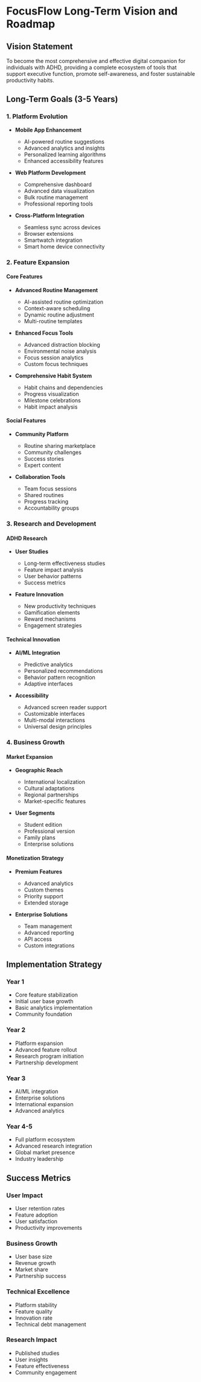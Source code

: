 # FocusFlow Long-Term Vision and Roadmap

## Vision Statement
To become the most comprehensive and effective digital companion for individuals with ADHD, providing a complete ecosystem of tools that support executive function, promote self-awareness, and foster sustainable productivity habits.

## Long-Term Goals (3-5 Years)

### 1. Platform Evolution
- **Mobile App Enhancement**
  - AI-powered routine suggestions
  - Advanced analytics and insights
  - Personalized learning algorithms
  - Enhanced accessibility features

- **Web Platform Development**
  - Comprehensive dashboard
  - Advanced data visualization
  - Bulk routine management
  - Professional reporting tools

- **Cross-Platform Integration**
  - Seamless sync across devices
  - Browser extensions
  - Smartwatch integration
  - Smart home device connectivity

### 2. Feature Expansion

#### Core Features
- **Advanced Routine Management**
  - AI-assisted routine optimization
  - Context-aware scheduling
  - Dynamic routine adjustment
  - Multi-routine templates

- **Enhanced Focus Tools**
  - Advanced distraction blocking
  - Environmental noise analysis
  - Focus session analytics
  - Custom focus techniques

- **Comprehensive Habit System**
  - Habit chains and dependencies
  - Progress visualization
  - Milestone celebrations
  - Habit impact analysis

#### Social Features
- **Community Platform**
  - Routine sharing marketplace
  - Community challenges
  - Success stories
  - Expert content

- **Collaboration Tools**
  - Team focus sessions
  - Shared routines
  - Progress tracking
  - Accountability groups

### 3. Research and Development

#### ADHD Research
- **User Studies**
  - Long-term effectiveness studies
  - Feature impact analysis
  - User behavior patterns
  - Success metrics

- **Feature Innovation**
  - New productivity techniques
  - Gamification elements
  - Reward mechanisms
  - Engagement strategies

#### Technical Innovation
- **AI/ML Integration**
  - Predictive analytics
  - Personalized recommendations
  - Behavior pattern recognition
  - Adaptive interfaces

- **Accessibility**
  - Advanced screen reader support
  - Customizable interfaces
  - Multi-modal interactions
  - Universal design principles

### 4. Business Growth

#### Market Expansion
- **Geographic Reach**
  - International localization
  - Cultural adaptations
  - Regional partnerships
  - Market-specific features

- **User Segments**
  - Student edition
  - Professional version
  - Family plans
  - Enterprise solutions

#### Monetization Strategy
- **Premium Features**
  - Advanced analytics
  - Custom themes
  - Priority support
  - Extended storage

- **Enterprise Solutions**
  - Team management
  - Advanced reporting
  - API access
  - Custom integrations

## Implementation Strategy

### Year 1
- Core feature stabilization
- Initial user base growth
- Basic analytics implementation
- Community foundation

### Year 2
- Platform expansion
- Advanced feature rollout
- Research program initiation
- Partnership development

### Year 3
- AI/ML integration
- Enterprise solutions
- International expansion
- Advanced analytics

### Year 4-5
- Full platform ecosystem
- Advanced research integration
- Global market presence
- Industry leadership

## Success Metrics

### User Impact
- User retention rates
- Feature adoption
- User satisfaction
- Productivity improvements

### Business Growth
- User base size
- Revenue growth
- Market share
- Partnership success

### Technical Excellence
- Platform stability
- Feature quality
- Innovation rate
- Technical debt management

### Research Impact
- Published studies
- User insights
- Feature effectiveness
- Community engagement 